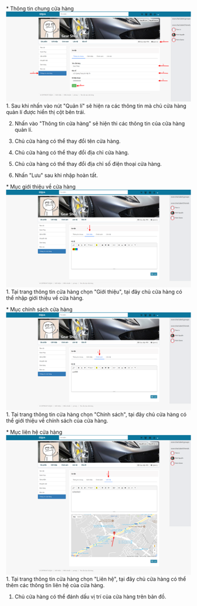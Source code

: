 \* Thông tin chung cửa hàng![](/assets/thongtin.png)1. Sau khi nhấn vào nút "Quản lí" sẽ hiện ra các thông tin mà chủ cửa hàng quản lí được hiển thị cột bên trái.

2. Nhấn vào "Thông tin cửa hàng" sẽ hiện thi các thông tin của cửa hàng quản lí.

3. Chủ cửa hàng có thể thay đổi tên cửa hàng.

4. Chủ cửa hàng có thể thay đổi địa chỉ cửa hàng.

5. Chủ cửa hàng có thể thay đổi địa chỉ số điện thoại cửa hàng.

6. Nhấn "Lưu" sau khi nhập hoàn tất.

\* Mục giới thiệu về cửa hàng![](/assets/intro.png)1. Tại trang thông tin cửa hàng chọn "Giới thiệu", tại đây chủ cửa hàng có thể nhập giới thiệu về cửa hàng.

\* Mục chính sách cửa hàng![](/assets/policy.png)1. Tại trang thông tin cửa hàng chọn "Chính sách", tại đây chủ cửa hàng có thể giới thiệu về chính sách của cửa hàng.

\* Mục liên hệ cửa hàng![](/assets/contact.png)1. Tại trang thông tin cửa hàng chọn "Liên hệ", tại đây chủ cửa hàng có thể thêm các thông tin liên hệ của cửa hàng.

1. Chủ cửa hàng có thể đánh dấu vị trí của cửa hàng trên bản đồ.



